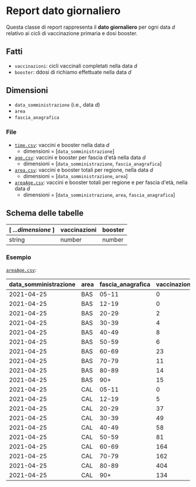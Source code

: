 # Report dato giornaliero

Questa classe di report rappresenta il **dato giornaliero** per ogni data _d_ relativo ai cicli di vaccinazione primaria e dosi booster.

## Fatti

* `vaccinazioni`: cicli vaccinali completati nella data _d_
* `booster`: ddosi di richiamo effettuate nella data _d_

## Dimensioni

* `data_somministrazione` (i.e., data _d_)
* `area`
* `fascia_anagrafica`

### File

* [`time.csv`](time.csv): vaccini e booster nella data _d_
  * dimensioni = [`data_somministrazione`]
* [`age.csv`](age.csv): vaccini e booster per fascia d'età nella data _d_
  * dimensioni = [`data_somministrazione`, `fascia_anagrafica`]
* [`area.csv`](area.csv): vaccini e booster totali per regione, nella data _d_
  * dimensioni = [`data_somministrazione`, `area`]
* [`areaAge.csv`](areaAge.csv): vaccini e booster totali per regione e per fascia d'età, nella data _d_
  * dimensioni = [`data_somministrazione`, `area`, `fascia_anagrafica`]

## Schema delle tabelle

| [ _...dimensione_ ] | vaccinazioni | booster |
|---------------------|--------------|---------|
| string              | number       | number  |

### Esempio

[`areaAge.csv`](areaAge.csv):

|data_somministrazione|area|fascia_anagrafica|vaccinazioni|booster|
|---------------------|----|-----------------|------------|-------|
|2021-04-25           |BAS |05-11            |0           |0      |
|2021-04-25           |BAS |12-19            |0           |0      |
|2021-04-25           |BAS |20-29            |2           |0      |
|2021-04-25           |BAS |30-39            |4           |0      |
|2021-04-25           |BAS |40-49            |8           |0      |
|2021-04-25           |BAS |50-59            |6           |0      |
|2021-04-25           |BAS |60-69            |23          |0      |
|2021-04-25           |BAS |70-79            |11          |0      |
|2021-04-25           |BAS |80-89            |14          |0      |
|2021-04-25           |BAS |90+              |15          |0      |
|2021-04-25           |CAL |05-11            |0           |0      |
|2021-04-25           |CAL |12-19            |5           |0      |
|2021-04-25           |CAL |20-29            |37          |0      |
|2021-04-25           |CAL |30-39            |49          |0      |
|2021-04-25           |CAL |40-49            |58          |0      |
|2021-04-25           |CAL |50-59            |81          |0      |
|2021-04-25           |CAL |60-69            |164         |0      |
|2021-04-25           |CAL |70-79            |162         |0      |
|2021-04-25           |CAL |80-89            |404         |0      |
|2021-04-25           |CAL |90+              |134         |0      |
